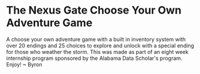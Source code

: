 # The Nexus Gate Choose Your Own Adventure Game
A choose your own adventure game with a built in inventory system with over 20 endings and 25 choices to explore and unlock with a special ending for those who weather the storm. This was made as part of an eight week internship program sponsored by the Alabama Data Scholar's program. 
Enjoy! ~ Byron
